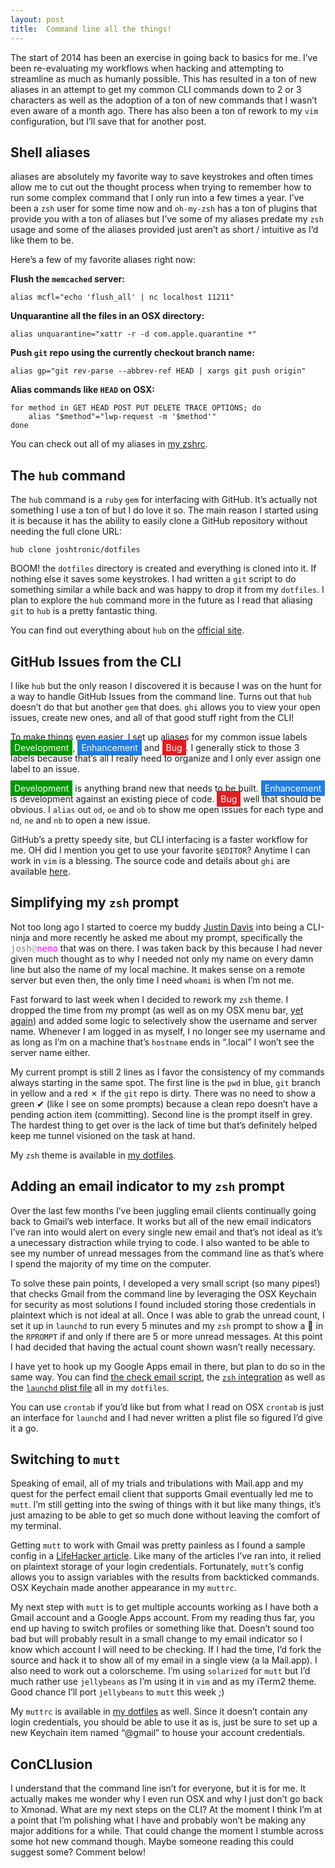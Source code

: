 ```yaml
---
layout: post
title:  Command line all the things!
---
```


The start of 2014 has been an exercise in going back to basics for me. I’ve been re-evaluating my workflows when hacking and attempting to streamline as much as humanly possible. This has resulted in a ton of new aliases in an attempt to get my common CLI commands down to 2 or 3 characters as well as the adoption of a ton of new commands that I wasn’t even aware of a month ago. There has also been a ton of rework to my `vim` configuration, but I’ll save that for another post.

## Shell aliases

aliases are absolutely my favorite way to save keystrokes and often times allow me to cut out the thought process when trying to remember how to run some complex command that I only run into a few times a year. I’ve been a `zsh` user for some time now and `oh-my-zsh` has a ton of plugins that provide you with a ton of aliases but I’ve some of my aliases predate my `zsh` usage and some of the aliases provided just aren’t as short / intuitive as I’d like them to be.

Here’s a few of my favorite aliases right now:

**Flush the `memcached` server:**

	alias mcfl="echo 'flush_all' | nc localhost 11211"

**Unquarantine all the files in an OSX directory:**

	alias unquarantine="xattr -r -d com.apple.quarantine *"

**Push `git` repo using the currently checkout branch name:**

	alias gp="git rev-parse --abbrev-ref HEAD | xargs git push origin"

**Alias commands like `HEAD` on OSX:**

	for method in GET HEAD POST PUT DELETE TRACE OPTIONS; do
		alias "$method"="lwp-request -m '$method'"
	done

You can check out all of my aliases in [my zshrc](https://github.com/joshtronic/dotfiles/blob/master/zsh/zshrc#L19-L149).

## The `hub` command

The `hub` command is a `ruby` `gem` for interfacing with GitHub. It’s actually not something I use a ton of but I do love it so. The main reason I started using it is because it has the ability to easily clone a GitHub repository without needing the full clone URL:

	hub clone joshtronic/dotfiles

BOOM! the `dotfiles` directory is created and everything is cloned into it. If nothing else it saves some keystrokes. I had written a `git` script to do something similar a while back and was happy to drop it from my `dotfiles`. I plan to explore the `hub` command more in the future as I read that aliasing `git` to `hub` is a pretty fantastic thing.

You can find out everything about `hub` on the [official site](http://hub.github.com).

## GitHub Issues from the CLI

I like `hub` but the only reason I discovered it is because I was on the hunt for a way to handle GitHub Issues from the command line. Turns out that `hub` doesn’t do that but another `gem` that does. `ghi` allows you to view your open issues, create new ones, and all of that good stuff right from the CLI!

To make things even easier, I set up aliases for my common issue labels <span style="background:#009800;color:#fff;padding:4px 6px">Development</span>, <span style="background:#207de5;color:#fff;padding:4px 6px">Enhancement</span> and <span style="background:#e11d21;color:#fff;padding:4px 6px">Bug</span>. I generally stick to those 3 labels because that’s all I really need to organize and I only ever assign one label to an issue.

<span style="background:#009800;color:#fff;padding:4px 6px">Development</span> is anything brand new that needs to be built. <span style="background:#207de5;color:#fff;padding:4px 6px">Enhancement</span> is development against an existing piece of code. <span style="background:#e11d21;color:#fff;padding:4px 6px">Bug</span> well that should be obvious. I `alias` out `od`, `oe` and `ob` to show me open issues for each type and `nd`, `ne` and `nb` to open a new issue.

GitHub’s a pretty speedy site, but CLI interfacing is a faster workflow for me. OH did I mention you get to use your favorite `$EDITOR`? Anytime I can work in `vim` is a blessing. The source code and details about `ghi` are available [here](https://github.com/stephencelis/ghi).

## Simplifying my `zsh` prompt

Not too long ago I started to coerce my buddy [Justin Davis](http://www.maderalabs.com) into being a CLI-ninja and more recently he asked me about my prompt, specifically the <span style="font-family:monospace"><span style="color:grey">josh</span><span style="color:darkgrey">@</span><span style="color:magenta">nemo</span></span> that was on there. I was taken back by this because I had never given much thought as to why I needed not only my name on every damn line but also the name of my local machine. It makes sense on a remote server but even then, the only time I need `whoami` is when I’m not me.

Fast forward to last week when I decided to rework my `zsh` theme. I dropped the time from my prompt (as well as on my OSX menu bar, [yet again](/2012/04/19/we-dont-need-no-clock/)) and added some logic to selectively show the username and server name. Whenever I am logged in as myself, I no longer see my username and as long as I’m on a machine that’s `hostname` ends in “.local” I won’t see the server name either.

My current prompt is still 2 lines as I favor the consistency of my commands always starting in the same spot. The first line is the `pwd` in blue, `git` branch in yellow and a red ✗ if the `git` repo is dirty. There was no need to show a green ✔ (like I see on some prompts) because a clean repo doesn’t have a pending action item (committing). Second line is the prompt itself in grey. The hardest thing to get over is the lack of time but that’s definitely helped keep me tunnel visioned on the task at hand.

My `zsh` theme is available in [my dotfiles](https://github.com/joshtronic/dotfiles/blob/master/zsh/zsh-theme).

## Adding an email indicator to my `zsh` prompt

Over the last few months I’ve been juggling email clients continually going back to Gmail’s web interface. It works but all of the new email indicators I’ve ran into would alert on every single new email and that’s not ideal as it’s a unecessary distraction while trying to code. I also wanted to be able to see my number of unread messages from the command line as that’s where I spend the majority of my time on the computer.

To solve these pain points, I developed a very small script (so many pipes!) that checks Gmail from the command line by leveraging the OSX Keychain for security as most solutions I found included storing those credentials in plaintext which is not ideal at all. Once I was able to grab the unread count, I set it up in `launchd` to run every 5 minutes and my `zsh` prompt to show a 📩  in the `RPROMPT` if and only if there are 5 or more unread messages. At this point I had decided that having the actual count shown wasn’t really necessary.

I have yet to hook up my Google Apps email in there, but plan to do so in the same way. You can find [the check email script](https://github.com/joshtronic/dotfiles/blob/master/scripts/check-email), the [`zsh` integration](https://github.com/joshtronic/dotfiles/blob/master/zsh/zsh-theme#L17-L30) as well as the [`launchd` plist file](https://github.com/joshtronic/dotfiles/blob/master/launchd/com.joshtronic.checkemail.plist) all in my `dotfiles`.

You can use `crontab` if you’d like but from what I read on OSX `crontab` is just an interface for `launchd` and I had never written a plist file so figured I’d give it a go.

## Switching to `mutt`

Speaking of email, all of my trials and tribulations with Mail.app and my quest for the perfect email client that supports Gmail eventually led me to `mutt`. I’m still getting into the swing of things with it but like many things, it’s just amazing to be able to get so much done without leaving the comfort of my terminal.

Getting `mutt` to work with Gmail was pretty painless as I found a sample config in a [LifeHacker article](http://lifehacker.com/5574557/how-to-use-the-fast-and-powerful-mutt-email-client-with-gmail). Like many of the articles I’ve ran into, it relied on plaintext storage of your login credentials. Fortunately, `mutt`’s config allows you to assign variables with the results from backticked commands. OSX Keychain made another appearance in my `muttrc`.

My next step with `mutt` is to get multiple accounts working as I have both a Gmail account and a Google Apps account. From my reading thus far, you end up having to switch profiles or something like that. Doesn’t sound too bad but will probably result in a small change to my email indicator so I know which account I will need to be checking. If I had the time, I’d fork the source and hack it to show all of my email in a single view (a la Mail.app). I also need to work out a colorscheme. I’m using `solarized` for `mutt` but I’d much rather use `jellybeans` as I’m using it in `vim` and as my iTerm2 theme. Good chance I’ll port `jellybeans` to `mutt` this week ;)

My `muttrc` is available in [my dotfiles](https://github.com/joshtronic/dotfiles/blob/master/mutt/muttrc) as well. Since it doesn’t contain any login credentials, you should be able to use it as is, just be sure to set up a new Keychain item named “@gmail” to house your account credentials.

## ConCLIusion

I understand that the command line isn’t for everyone, but it is for me. It actually makes me wonder why I even run OSX and why I just don’t go back to Xmonad. What are my next steps on the CLI? At the moment I think I’m at a point that I’m polishing what I have and probably won’t be making any major additions for a while. That could change the moment I stumble across some hot new command though. Maybe someone reading this could suggest some? Comment below!
